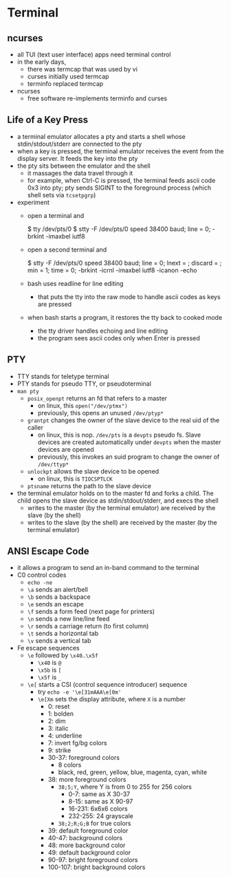 Terminal
========

## ncurses

- all TUI (text user interface) apps need terminal control
- in the early days,
  - there was termcap that was used by vi
  - curses initially used termcap
  - terminfo replaced termcap
- ncurses
  - free software re-implements terminfo and curses

## Life of a Key Press

- a terminal emulator allocates a pty and starts a shell whose
  stdin/stdout/stderr are connected to the pty
- when a key is pressed, the terminal emulator receives the event from the
  display server.  It feeds the key into the pty
- the pty sits between the emulator and the shell
  - it massages the data travel through it
  - for example, when Ctrl-C is pressed, the terminal feeds ascii code 0x3
    into pty; pty sends SIGINT to the foreground process (which shell sets via
    `tcsetpgrp`)
- experiment
  - open a terminal and

    $ tty
    /dev/pts/0
    $ stty -F /dev/pts/0
    speed 38400 baud; line = 0;
    -brkint -imaxbel iutf8
  - open a second terminal and

    $ stty -F /dev/pts/0
    speed 38400 baud; line = 0;
    lnext = <undef>; discard = <undef>; min = 1; time = 0;
    -brkint -icrnl -imaxbel iutf8
    -icanon -echo
  - bash uses readline for line editing
    - that puts the tty into the raw mode to handle ascii codes as keys are
      pressed
  - when bash starts a program, it restores the tty back to cooked mode
    - the tty driver handles echoing and line editing
    - the program sees ascii codes only when Enter is pressed

## PTY

- TTY stands for teletype terminal
- PTY stands for pseudo TTY, or pseudoterminal
- `man pty`
  - `posix_openpt` returns an fd that refers to a master
    - on linux, this `open("/dev/ptmx")`
    - previously, this opens an unused `/dev/ptyp*`
  - `grantpt` changes the owner of the slave device to the real uid of the
    caller
    - on linux, this is nop.  `/dev/pts` is a `devpts` pseudo fs.  Slave
      devices are created automatically under `devpts` when the master devices
      are opened
    - previously, this invokes an suid program to change the owner of
      `/dev/ttyp*`
  - `unlockpt` allows the slave device to be opened
    - on linux, this is `TIOCSPTLCK`
  - `ptsname` returns the path to the slave device
- the terminal emulator holds on to the master fd and forks a child.  The
  child opens the slave device as stdin/stdout/stderr, and execs the shell
  - writes to the master (by the terminal emulator) are received by the slave
    (by the shell)
  - writes to the slave (by the shell) are received by the master (by the
    terminal emulator)

## ANSI Escape Code

- it allows a program to send an in-band command to the terminal
- C0 control codes
  - `echo -ne`
  - `\a` sends an alert/bell
  - `\b` sends a backspace
  - `\e` sends an escape
  - `\f` sends a form feed (next page for printers)
  - `\n` sends a new line/line feed
  - `\r` sends a carriage return (to first column)
  - `\t` sends a horizontal tab
  - `\v` sends a vertical tab
- Fe escape sequences
  - `\e` followed by `\x40`..`\x5f`
    - `\x40` is `@`
    - `\x5b` is `[`
    - `\x5f` is `_`
  - `\e[` starts a CSI (control sequence introducer) sequence
    - try `echo -e '\e[31mAAA\e[0m'`
    - `\e[Xm` sets the display attribute, where `X` is a number
      - 0: reset
      - 1: bolden
      - 2: dim
      - 3: italic
      - 4: underline
      - 7: invert fg/bg colors
      - 9: strike
      - 30-37: foreground colors
        - 8 colors
        - black, red, green, yellow, blue, magenta, cyan, white
      - 38: more foreground colors
        - `38;5;Y`, where Y is from 0 to 255 for 256 colors
          - 0-7: same as X 30-37
          - 8-15: same as X 90-97
          - 16-231: 6x6x6 colors
          - 232-255: 24 grayscale
        - `38;2;R;G;B` for true colors
      - 39: default foreground color
      - 40-47: background colors
      - 48: more background color
      - 49: default background color
      - 90-97: bright foreground colors
      - 100-107: bright background colors
